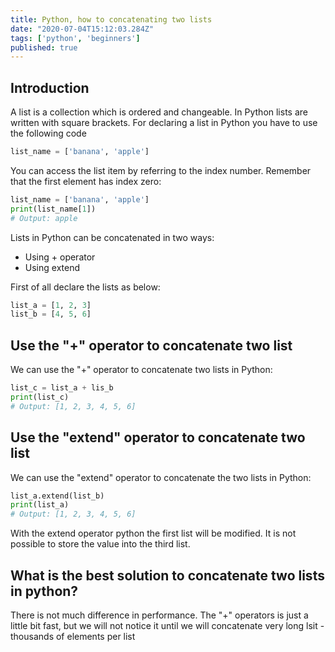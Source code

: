```yaml
---
title: Python, how to concatenating two lists
date: "2020-07-04T15:12:03.284Z"
tags: ['python', 'beginners']
published: true
---
```


## Introduction

A list is a collection which is ordered and changeable. In Python lists are written with square brackets. For declaring a list in Python you have to use the following code

```python
list_name = ['banana', 'apple']
```

You can access the list item by referring to the index number. Remember that the first element has index zero:
```python
list_name = ['banana', 'apple']
print(list_name[1])
# Output: apple
```

Lists in Python can be concatenated in two ways:

- Using + operator
- Using extend

First of all declare the lists as below:

```python
list_a = [1, 2, 3]
list_b = [4, 5, 6]
```

## Use the "+" operator to concatenate two list

We can use the "+" operator to concatenate two lists in Python:

```python
list_c = list_a + lis_b
print(list_c)
# Output: [1, 2, 3, 4, 5, 6]
```

## Use the "extend" operator to concatenate two list

We can use the "extend" operator to concatenate the two lists in Python:

```python
list_a.extend(list_b)
print(list_a)
# Output: [1, 2, 3, 4, 5, 6]
```

With the extend operator python the first list will be modified. It is not possible to store the value into the third list.

## What is the best solution to concatenate two lists in python?

There is not much difference in performance. The "+" operators is just a little bit fast, but we will not notice it until we will concatenate very long lsit - thousands of elements per list